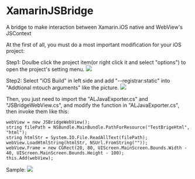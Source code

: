 # XamarinJSBridge
A bridge to make interaction between Xamarin.iOS native and WebView's JSContext

At the first of all, you must do a most important modification for your iOS project:

Step1: Doulbe click the project item(or right click it and select "options") to open the project's setting menu.
![](https://github.com/lwnwowone/XamarinJSBridge/raw/master/Important_Step1.png)

Step2: Select "iOS Build" in left side and add "--registrar:static" into "Addtional mtouch arguments" like the picture.
![](https://github.com/lwnwowone/XamarinJSBridge/raw/master/Important_Step2.png)



Then, you just need to import the "ALJavaExporter.cs" and "JSBridgeWebView.cs", and modify the function in "ALJavaExporter.cs", then invoke them like this:

    webView = new JSBridgeWebView();
    string filePath = NSBundle.MainBundle.PathForResource("TestBrigeHtml", "html");
    string htmlStr = System.IO.File.ReadAllText(filePath);
    webView.LoadHtmlString(htmlStr, NSUrl.FromString(""));
    webView.Frame = new CGRect(20, 80, UIScreen.MainScreen.Bounds.Width - 40, UIScreen.MainScreen.Bounds.Height - 100);
    this.Add(webView);
    
Sample:
![](https://github.com/lwnwowone/XamarinJSBridge/blob/master/Testing_Result.png)
